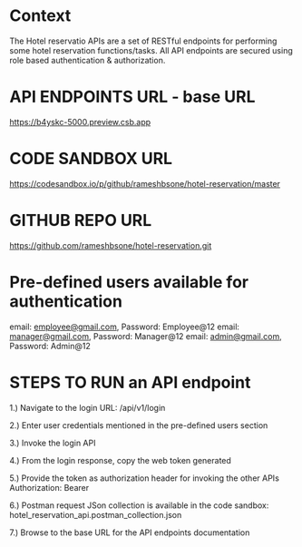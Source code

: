 Context
========

The Hotel reservatio APIs are a set of RESTful endpoints for performing some hotel reservation functions/tasks. All API endpoints are secured using role based authentication & authorization. 

API ENDPOINTS URL - base URL
=============================

https://b4yskc-5000.preview.csb.app

CODE SANDBOX URL
=================

https://codesandbox.io/p/github/rameshbsone/hotel-reservation/master


GITHUB REPO URL
================

https://github.com/rameshbsone/hotel-reservation.git

Pre-defined users available for authentication
==============================================
email: employee@gmail.com, Password: Employee@12
email: manager@gmail.com, Password: Manager@12
email: admin@gmail.com, Password: Admin@12

STEPS TO RUN an API endpoint
=============================

1.) Navigate to the login URL: /api/v1/login

2.) Enter user credentials mentioned in the pre-defined users section

3.) Invoke the login API

4.) From the login response, copy the web token generated

5.) Provide the token as authorization header for invoking the other APIs
        Authorization: Bearer <JSON Web Token>

6.) Postman request JSon collection is available in the code sandbox: hotel_reservation_api.postman_collection.json

7.) Browse to the base URL for the API endpoints documentation